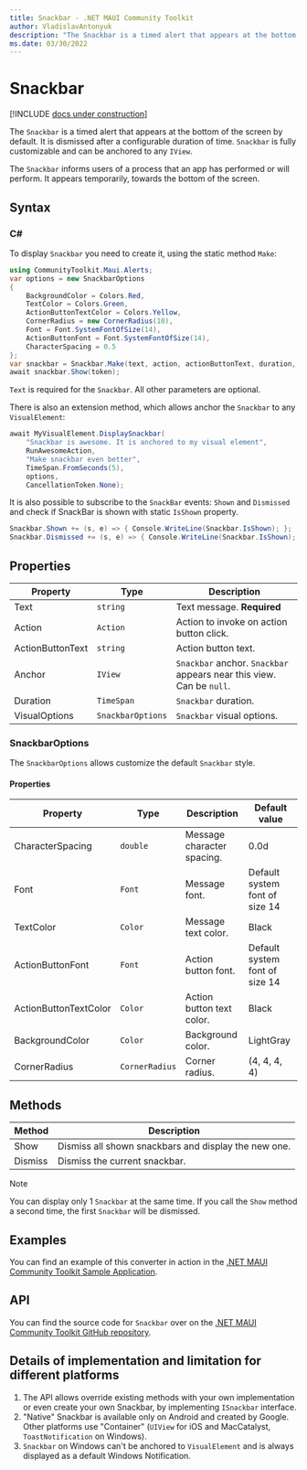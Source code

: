 ```yaml
---
title: Snackbar - .NET MAUI Community Toolkit
author: VladislavAntonyuk
description: "The Snackbar is a timed alert that appears at the bottom of the screen by default."
ms.date: 03/30/2022
---
```


# Snackbar

[!INCLUDE [docs under construction](../includes/preview-note.md)]

The `Snackbar` is a timed alert that appears at the bottom of the screen by default. It is dismissed after a configurable duration of time. `Snackbar` is fully customizable and can be anchored to any `IView`.

The `Snackbar` informs users of a process that an app has performed or will perform. It appears temporarily, towards the bottom of the screen.

## Syntax

### C#

To display `Snackbar` you need to create it, using the static method `Make`:

```csharp
using CommunityToolkit.Maui.Alerts;
var options = new SnackbarOptions
{
    BackgroundColor = Colors.Red,
    TextColor = Colors.Green,
    ActionButtonTextColor = Colors.Yellow,
    CornerRadius = new CornerRadius(10),
    Font = Font.SystemFontOfSize(14),
    ActionButtonFont = Font.SystemFontOfSize(14),
    CharacterSpacing = 0.5
};
var snackbar = Snackbar.Make(text, action, actionButtonText, duration, visualOptions, anchorVisualElement);
await snackbar.Show(token);
```

`Text` is required for the `Snackbar`. All other parameters are optional.

There is also an extension method, which allows anchor the `Snackbar` to any `VisualElement`:

```csharp
await MyVisualElement.DisplaySnackbar(
    "Snackbar is awesome. It is anchored to my visual element",
    RunAwesomeAction,
    "Make snackbar even better",
    TimeSpan.FromSeconds(5),
    options,
    CancellationToken.None);
```	

It is also possible to subscribe to the `SnackBar` events: `Shown` and `Dismissed` and check if SnackBar is shown with static `IsShown` property.

```csharp
Snackbar.Shown += (s, e) => { Console.WriteLine(Snackbar.IsShown); };
Snackbar.Dismissed += (s, e) => { Console.WriteLine(Snackbar.IsShown); };
```

## Properties

|Property  |Type  |Description  |
|---------|---------|---------|
| Text | `string` | Text message. **Required** |
| Action | `Action` | Action to invoke on action button click. |
| ActionButtonText | `string` | Action button text. |
| Anchor | `IView` | `Snackbar` anchor. `Snackbar` appears near this view. Can be `null`. |
| Duration | `TimeSpan` | `Snackbar` duration. |
| VisualOptions | `SnackbarOptions` | `Snackbar` visual options. |

### SnackbarOptions

The `SnackbarOptions` allows customize the default `Snackbar` style.

#### Properties

|Property  |Type  |Description  |Default value
|---------|---------|---------|---------|
| CharacterSpacing | `double` | Message character spacing. | 0.0d |
| Font | `Font` | Message font. | Default system font of size 14 |
| TextColor | `Color` | Message text color. | Black |
| ActionButtonFont | `Font` | Action button font. | Default system font of size 14 |
| ActionButtonTextColor | `Color` | Action button text color. | Black |
| BackgroundColor | `Color` | Background color. | LightGray |
| CornerRadius | `CornerRadius` | Corner radius. | (4, 4, 4, 4) |

## Methods

|Method  |Description  |
|---------|---------|
| Show | Dismiss all shown snackbars and display the new one. |
| Dismiss | Dismiss the current snackbar. |

> [!NOTE]
> You can display only 1 `Snackbar` at the same time. If you call the `Show` method a second time, the first `Snackbar` will be dismissed.

## Examples

You can find an example of this converter in action in the [.NET MAUI Community Toolkit Sample Application](https://github.com/CommunityToolkit/Maui/blob/main/samples/CommunityToolkit.Maui.Sample/Pages/Alerts/SnackbarPage.xaml.cs).

## API

You can find the source code for `Snackbar` over on the [.NET MAUI Community Toolkit GitHub repository](https://github.com/CommunityToolkit/Maui/blob/main/src/CommunityToolkit.Maui/Alerts/Snackbar).

## Details of implementation and limitation for different platforms

1. The API allows override existing methods with your own implementation or even create your own Snackbar, by implementing `ISnackbar` interface.
1. "Native" Snackbar is available only on Android and created by Google. Other platforms use "Container" (`UIView` for iOS and MacCatalyst, `ToastNotification` on Windows).
1. `Snackbar` on Windows can't be anchored to `VisualElement` and is always displayed as a default Windows Notification.